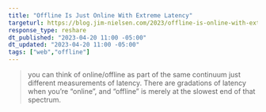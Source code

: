 ```yaml
---
title: "Offline Is Just Online With Extreme Latency"
targeturl: https://blog.jim-nielsen.com/2023/offline-is-online-with-extreme-latency/
response_type: reshare
dt_published: "2023-04-20 11:00 -05:00"
dt_updated: "2023-04-20 11:00 -05:00"
tags: ["web","offline"]
---
```


> you can think of online/offline as part of the same continuum just different measurements of latency. There are gradations of latency when you’re “online”, and “offline” is merely at the slowest end of that spectrum. 
